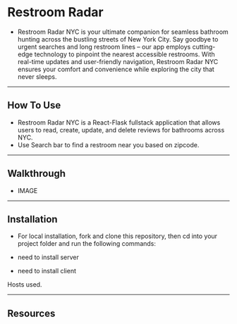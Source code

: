 # Restroom Radar
- Restroom Radar NYC is your ultimate companion for seamless bathroom hunting across the bustling streets of New York City. Say goodbye to urgent searches and long restroom lines – our app employs cutting-edge technology to pinpoint the nearest accessible restrooms. With real-time updates and user-friendly navigation, Restroom Radar NYC ensures your comfort and convenience while exploring the city that never sleeps.

---

## How To Use

- Restroom Radar NYC is a React-Flask fullstack application that allows users to read, create, update, and delete reviews for bathrooms across NYC. 
- Use Search bar to find a restroom near you based on zipcode.

---

## Walkthrough

- IMAGE

---

## Installation

- For local installation, fork and clone this repository, then cd into your project folder and run the following commands:

- need to install server

- need to install client

Hosts used. 

---

## Resources
